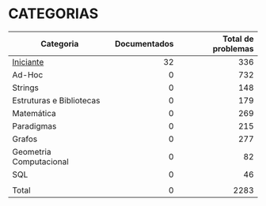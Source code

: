 # CATEGORIAS

| Categoria                | Documentados | Total de problemas |
| ------------------------ | -----------: | -----------------: |
| [Iniciante](https://github.com/RuaN369/beecrowd/tree/main/CSharp/Iniciante)                |           32 |                336 |
| Ad-Hoc                   |            0 |                732 |
| Strings                  |            0 |                148 |
| Estruturas e Bibliotecas |            0 |                179 |
| Matemática               |            0 |                269 |
| Paradigmas               |            0 |                215 |
| Grafos                   |            0 |                277 |
| Geometria Computacional  |            0 |                 82 |
| SQL                      |            0 |                 46 |
|                          |              |                    |
| Total                    |            0 |               2283 |
